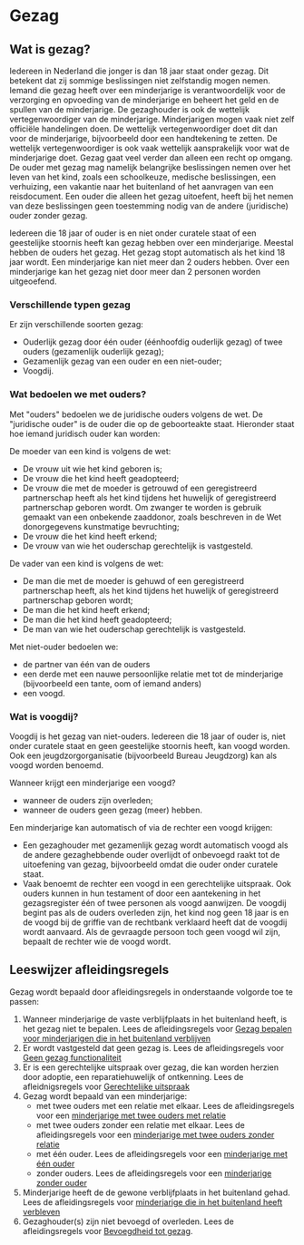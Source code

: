 # Gezag

## Wat is gezag?  
Iedereen in Nederland die jonger is dan 18 jaar staat onder gezag. Dit betekent dat zij sommige beslissingen niet zelfstandig mogen nemen. Iemand die gezag heeft over een minderjarige is verantwoordelijk voor de verzorging en opvoeding van de minderjarige en beheert het geld en de spullen van de minderjarige. De gezaghouder is ook de wettelijk vertegenwoordiger van de minderjarige. Minderjarigen mogen vaak niet zelf officiële handelingen doen. De wettelijk vertegenwoordiger doet dit dan voor de minderjarige, bijvoorbeeld door een handtekening te zetten.
De wettelijk vertegenwoordiger is ook vaak wettelijk aansprakelijk voor wat de minderjarige doet. Gezag gaat veel verder dan alleen een recht op omgang. De ouder met gezag mag namelijk belangrijke beslissingen nemen over het leven van het kind, zoals een schoolkeuze, medische beslissingen, een verhuizing, een vakantie naar het buitenland of het aanvragen van een reisdocument. Een ouder die alleen het gezag uitoefent, heeft bij het nemen van deze beslissingen geen toestemming nodig van de andere (juridische) ouder zonder gezag.

Iedereen die 18 jaar of ouder is en niet onder curatele staat of een geestelijke stoornis heeft kan gezag hebben over een minderjarige. Meestal hebben de ouders het gezag. Het gezag stopt automatisch als het kind 18 jaar wordt. Een minderjarige kan niet meer dan 2 ouders hebben. Over een minderjarige kan het gezag niet door meer dan 2 personen worden uitgeoefend.

### Verschillende typen gezag  
Er zijn verschillende soorten gezag:
- Ouderlijk gezag door één ouder (éénhoofdig ouderlijk gezag) of twee ouders (gezamenlijk ouderlijk gezag);
- Gezamenlijk gezag van een ouder en een niet-ouder;
- Voogdij.

### Wat bedoelen we met ouders?
Met "ouders" bedoelen we de juridische ouders volgens de wet. De "juridische ouder" is de ouder die op de geboorteakte staat. Hieronder staat hoe iemand juridisch ouder kan worden:

De moeder van een kind is volgens de wet:
- De vrouw uit wie het kind geboren is;
- De vrouw die het kind heeft geadopteerd; 
- De vrouw die met de moeder is getrouwd of een geregistreerd partnerschap heeft als het kind tijdens het huwelijk of geregistreerd partnerschap geboren wordt. Om zwanger te worden is gebruik gemaakt van een onbekende zaaddonor, zoals beschreven in de Wet donorgegevens kunstmatige bevruchting; 
- De vrouw die het kind heeft erkend;
- De vrouw van wie het ouderschap gerechtelijk is vastgesteld.

De vader van een kind is volgens de wet:
- De man die met de moeder is gehuwd of een geregistreerd partnerschap heeft, als het kind tijdens het huwelijk of geregistreerd partnerschap geboren wordt;
- De man die het kind heeft erkend; 
- De man die het kind heeft geadopteerd;
- De man van wie het ouderschap gerechtelijk is vastgesteld. 

Met niet-ouder bedoelen we:  
- de partner van één van de ouders
- een derde met een nauwe persoonlijke relatie met tot de minderjarige (bijvoorbeeld een tante, oom of iemand anders)
- een voogd.

### Wat is voogdij?
Voogdij is het gezag van niet-ouders. Iedereen die 18 jaar of ouder is, niet onder curatele staat en geen geestelijke stoornis heeft, kan voogd worden. Ook een jeugdzorgorganisatie (bijvoorbeeld Bureau Jeugdzorg) kan als voogd worden benoemd.

Wanneer krijgt een minderjarige een voogd?
- wanneer de ouders zijn overleden;
- wanneer de ouders geen gezag (meer) hebben.

Een minderjarige kan automatisch of via de rechter een voogd krijgen:
- Een gezaghouder met gezamenlijk gezag wordt automatisch voogd als de andere gezaghebbende ouder overlijdt of onbevoegd raakt tot de uitoefening van gezag, bijvoorbeeld omdat die ouder onder curatele staat.
- Vaak benoemt de rechter een voogd in een gerechtelijke uitspraak. Ook ouders kunnen in hun testament of door een aantekening in het gezagsregister één of twee personen als voogd aanwijzen. De voogdij begint pas als de ouders overleden zijn, het kind nog geen 18 jaar is en de voogd bij de griffie van de rechtbank verklaard heeft dat de voogdij wordt aanvaard. Als de gevraagde persoon toch geen voogd wil zijn, bepaalt de rechter wie de voogd wordt.

## Leeswijzer afleidingsregels

Gezag wordt bepaald door afleidingsregels in onderstaande volgorde toe te passen:

1. Wanneer minderjarige de vaste verblijfplaats in het buitenland heeft, is het gezag niet te bepalen. Lees de afleidingsregels voor [Gezag bepalen voor minderjarigen die in het buitenland verblijven](niet-ingezetene.feature)
2. Er wordt vastgesteld dat geen gezag is. Lees de afleidingsregels voor [Geen gezag functionaliteit](geen-gezag.feature)
3. Er is een gerechtelijke uitspraak over gezag, die kan worden herzien door adoptie, een reparatiehuwelijk of ontkenning. Lees de afleidnigsregels voor [Gerechtelijke uitspraak](gerechtelijke-uitspraak-feature)
4. Gezag wordt bepaald van een minderjarige:
    - met twee ouders met een relatie met elkaar. Lees de afleidingsregels voor een [minderjarige met twee ouders met relatie](twee-ouders-met-relatie.feature)
    - met twee ouders zonder een relatie met elkaar. Lees de afleidingsregels voor een [minderjarige met twee ouders zonder relatie](twee-ouders-geen-relatie.feature)
    - met één ouder. Lees de afleidingsregels voor een [minderjarige met één ouder](één-ouder.feature)
    - zonder ouders. Lees de afleidingsregels voor een [minderjarige zonder ouder](geen-ouder.feature)
5. Minderjarige heeft de de gewone verblijfplaats in het buitenland gehad. Lees de afleidingsregels voor [minderjarige die in het buitenland heeft verbleven](immigrant.feature)
6. Gezaghouder(s) zijn niet bevoegd of overleden. Lees de afleidingsregels voor [Bevoegdheid tot gezag](bevoegdheid-tot-gezag.feature).
